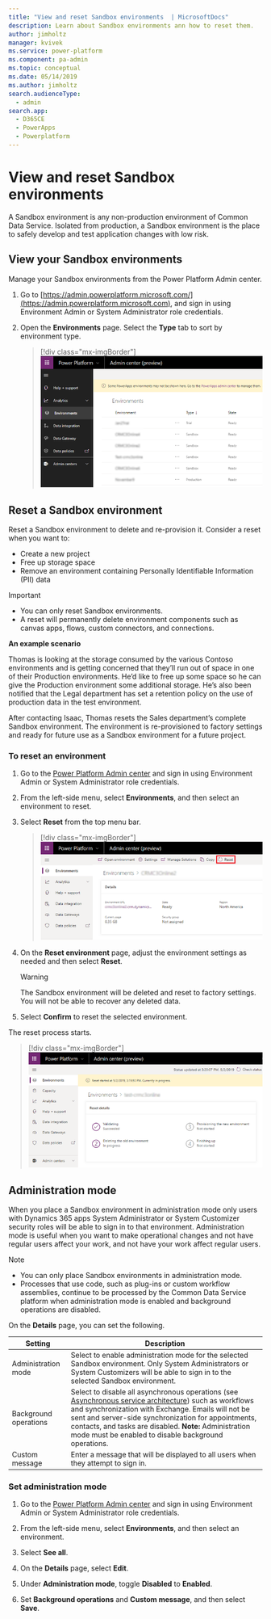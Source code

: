 ```yaml
---
title: "View and reset Sandbox environments  | MicrosoftDocs"
description: Learn about Sandbox environments ann how to reset them. 
author: jimholtz
manager: kvivek
ms.service: power-platform
ms.component: pa-admin
ms.topic: conceptual
ms.date: 05/14/2019
ms.author: jimholtz 
search.audienceType: 
  - admin
search.app: 
  - D365CE
  - PowerApps
  - Powerplatform
---
```

# View and reset Sandbox environments

A Sandbox environment is any non-production environment of Common Data Service. Isolated from production, a Sandbox environment is the place to safely develop and test application changes with low risk.

## View your Sandbox environments  

Manage your Sandbox environments from the Power Platform Admin center.  
  
1. Go to [https://admin.powerplatform.microsoft.com/](https://admin.powerplatform.microsoft.com), and sign in using Environment Admin or System Administrator role credentials.
  
2. Open the **Environments** page. Select the **Type** tab to sort by environment type.
  
   > [!div class="mx-imgBorder"] 
   > ![](media/sandbox-environments.png "Environments page")

## Reset a Sandbox environment  

Reset a Sandbox environment to delete and re-provision it. Consider a reset when you want to:  
  
- Create a new project  
- Free up storage space  
- Remove an environment containing Personally Identifiable Information (PII) data  
  
> [!IMPORTANT]
> - You can only reset Sandbox environments. 
> - A reset will permanently delete environment components such as canvas apps, flows, custom connectors, and connections.

 **An example scenario**  
  
 Thomas is looking at the storage consumed by the various Contoso environments and is getting concerned that they’ll run out of space in one of their Production environments.  He’d like to free up some space so he can give the Production environment some additional storage.  He’s also been notified that the Legal department has set a retention policy on the use of production data in the test environment.  
  
 After contacting Isaac, Thomas resets the Sales department’s complete Sandbox environment. The environment is re-provisioned to factory settings and ready for future use as a Sandbox environment for a future project.  
 
### To reset an environment  

1. Go to the [Power Platform Admin center](https://admin.powerplatform.microsoft.com) and sign in using Environment Admin or System Administrator role credentials.
  
2. From the left-side menu, select **Environments**, and then select an environment to reset.

3. Select **Reset** from the top menu bar.
  
   > [!div class="mx-imgBorder"] 
   > ![](media/reset-menu.png "Reset menu")

4. On the **Reset environment** page, adjust the environment settings as needed and then select **Reset**.  
  
   > [!WARNING]
   >  The Sandbox environment will be deleted and reset to factory settings. You will not be able to recover any deleted data.  
  
5. Select **Confirm** to reset the selected environment.

The reset process starts.

> [!div class="mx-imgBorder"] 
> ![](media/reset-environment-status.png "Reset environment status")
  
## Administration mode  
 When you place a Sandbox environment in administration mode only users with Dynamics 365 apps System Administrator or System Customizer security roles will be able to sign in to that environment. Administration mode is useful when you want to make operational changes and not have regular users affect your work, and not have your work affect regular users.  
  
> [!NOTE]
> - You can only place Sandbox environments in administration mode.  
> - Processes that use code, such as plug-ins or custom workflow assemblies, continue to be processed by the Common Data Service platform when administration mode is enabled and background operations are disabled.
  
 On the **Details** page, you can set the following.  
  
|Setting|Description|  
|-------------|-----------------|  
|Administration mode | Select to enable administration mode for the selected Sandbox environment. Only System Administrators or System Customizers will be able to sign in to the selected Sandbox environment.|  
|Background operations | Select to disable all asynchronous operations (see [Asynchronous service architecture](https://docs.microsoft.com/dynamics365/customer-engagement/developer/asynchronous-service-architecture)) such as workflows and synchronization with Exchange. Emails will not be sent and server-side synchronization for appointments, contacts, and tasks are disabled. **Note:**  Administration mode must be enabled to disable background operations.|  
|Custom message | Enter a message that will be displayed to all users when they attempt to sign in.|  
  
### Set administration mode  
  
1. Go to the [Power Platform Admin center](https://admin.powerplatform.microsoft.com) and sign in using Environment Admin or System Administrator role credentials.
  
2. From the left-side menu, select **Environments**, and then select an environment.
  
3. Select **See all**.
  
4. On the **Details** page, select **Edit**. 
  
5. Under **Administration mode**, toggle **Disabled** to **Enabled**.

6. Set **Background operations** and **Custom message**, and then select **Save**.